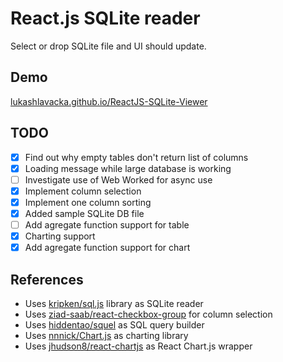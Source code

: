 # React.js SQLite reader

Select or drop SQLite file and UI should update.

## Demo

[lukashlavacka.github.io/ReactJS-SQLite-Viewer](//lukashlavacka.github.io/ReactJS-SQLite-Viewer)

## TODO

- [x] Find out why empty tables don't return list of columns
- [x] Loading message while large database is working
- [ ] Investigate use of Web Worked for async use
- [x] Implement column selection
- [x] Implement one column sorting
- [x] Added sample SQLite DB file
- [ ] Add agregate function support for table
- [X] Charting support
- [X] Add agregate function support for chart

## References

*	Uses [kripken/sql.js](//github.com/kripken/sql.js) library as SQLite reader
*	Uses [ziad-saab/react-checkbox-group](//github.com/ziad-saab/react-checkbox-group) for column selection
*	Uses [hiddentao/squel](//github.com/hiddentao/squel) as SQL query builder
*	Uses [nnnick/Chart.js](//github.com/nnnick/Chart.js) as charting library
*	Uses [jhudson8/react-chartjs](//github.com/jhudson8/react-chartjs) as React Chart.js wrapper